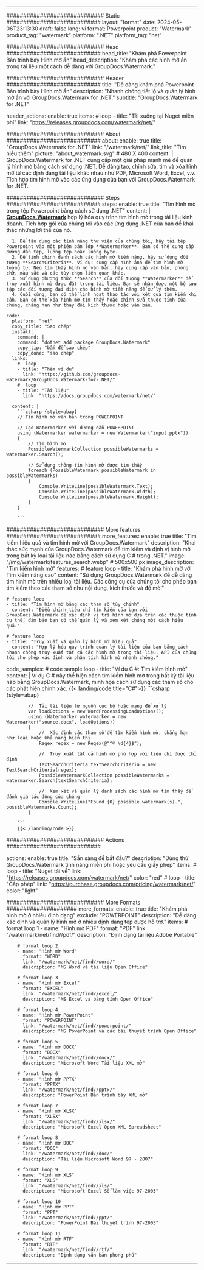 
---
############################# Static ############################
layout: "format"
date:  2024-05-06T23:13:30
draft: false
lang: vi
format: Powerpoint
product: "Watermark"
product_tag: "watermark"
platform: ".NET"
platform_tag: "net"

############################# Head ############################
head_title: "Khám phá Powerpoint Bản trình bày Hình mờ ẩn"
head_description: "Khám phá các hình mờ ẩn trong tài liệu một cách dễ dàng với GroupDocs.Watermark."

############################# Header ############################
title: "Dễ dàng khám phá Powerpoint Bản trình bày Hình mờ ẩn" 
description: "Nhanh chóng tiết lộ và quản lý hình mờ ẩn với GroupDocs.Watermark for .NET."
subtitle: "GroupDocs.Watermark for .NET" 

header_actions:
  enable: true
  items:
    #  loop
    - title: "Tải xuống tại Nuget miễn phí"
      link: "https://releases.groupdocs.com/watermark/net/"
      
############################# About ############################
about:
    enable: true
    title: "GroupDocs.Watermark for .NET"
    link: "/watermark/net/"
    link_title: "Tìm hiểu thêm"
    picture: "about_watermark.svg" # 480 X 400
    content: |
       GroupDocs.Watermark for .NET cung cấp một giải pháp mạnh mẽ để quản lý hình mờ bằng cách sử dụng .NET. Dễ dàng tạo, chỉnh sửa, tìm và xóa hình mờ từ các định dạng tài liệu khác nhau như PDF, Microsoft Word, Excel, v.v. Tích hợp tìm hình mờ vào các ứng dụng của bạn với GroupDocs.Watermark for .NET.

############################# Steps ############################
steps:
    enable: true
    title: "Tìm hình mờ trong tệp Powerpoint bằng cách sử dụng .NET"
    content: |
      **[GroupDocs.Watermark](https://products.groupdocs.com/watermark/net/)** hợp lý hóa quy trình tìm hình mờ trong tài liệu kinh doanh. Tích hợp gói của chúng tôi vào các ứng dụng .NET của bạn để khai thác những lợi thế của nó.
      
      1. Để tận dụng các tính năng thư viện của chúng tôi, hãy tải tệp Powerpoint vào một phiên bản lớp **Watermarker**. Bạn có thể cung cấp đường dẫn tệp, luồng tệp hoặc luồng byte.
      2. Để tinh chỉnh danh sách các hình mờ tiềm năng, hãy sử dụng đối tượng **SearchCriteria**. Ví dụ: cung cấp hình ảnh để tìm hình mờ tương tự. Nếu tìm thấy hình mờ văn bản, hãy cung cấp văn bản, phông chữ, màu sắc và các tùy chọn liên quan khác.
      3. Sử dụng phương thức **Search** của đối tượng **Watermarker** để truy xuất hình mờ được đặt trong tài liệu. Bạn sẽ nhận được một bộ sưu tập các đối tượng đại diện cho hình mờ tiềm năng để xử lý thêm.
      4. Cuối cùng, bạn có thể linh hoạt thao tác với kết quả tìm kiếm khi cần. Bạn có thể xóa hình mờ tìm thấy hoặc chỉnh sửa thuộc tính của chúng, chẳng hạn như thay đổi kích thước hoặc văn bản.
   
    code:
      platform: "net"
      copy_title: "Sao chép"
      install:
        command: |
        command: "dotnet add package GroupDocs.Watermark"
        copy_tip: "bấm để sao chép"
        copy_done: "sao chép"
      links:
        #  loop
        - title: "Thêm ví dụ"
          link: "https://github.com/groupdocs-watermark/GroupDocs.Watermark-for-.NET/"
        #  loop
        - title: "Tài liệu"
          link: "https://docs.groupdocs.com/watermark/net/"
          
      content: |
        ```csharp {style=abap}
        // Tìm hình mờ văn bản trong POWERPOINT

        // Tạo Watermarker với đường dẫn POWERPOINT
        using (Watermarker watermarker = new Watermarker("input.pptx"))
        {
            // Tìm hình mờ
            PossibleWatermarkCollection possibleWatermarks = watermarker.Search();

            // Sử dụng thông tin hình mờ được tìm thấy
            foreach (PossibleWatermark possibleWatermark in possibleWatermarks)
            {
                Console.WriteLine(possibleWatermark.Text);
                Console.WriteLine(possibleWatermark.Width);
                Console.WriteLine(possibleWatermark.Height);
            }
        }
        
        ```            

############################# More features ############################
more_features:
  enable: true
  title: "Tìm kiếm hiệu quả và tìm hình mờ với GroupDocs.Watermark"
  description: "Khai thác sức mạnh của GroupDocs.Watermark để tìm kiếm và định vị hình mờ trong bất kỳ loại tài liệu nào bằng cách sử dụng C # trong .NET."
  image: "/img/watermark/features_search.webp" # 500x500 px
  image_description: "Tìm kiếm hình mờ"
  features:
    # feature loop
    - title: "Khám phá hình mờ với Tìm kiếm nâng cao"
      content: "Sử dụng GroupDocs.Watermark để dễ dàng tìm hình mờ trên nhiều loại tài liệu. Các công cụ của chúng tôi cho phép bạn tìm kiếm theo các tham số như nội dung, kích thước và độ mờ."

    # feature loop
    - title: "Tìm hình mờ bằng các tham số tùy chỉnh"
      content: "Điều chỉnh tiêu chí tìm kiếm của bạn với GroupDocs.Watermark để xác định vị trí hình mờ dựa trên các thuộc tính cụ thể, đảm bảo bạn có thể quản lý và xem xét chúng một cách hiệu quả."

    # feature loop
    - title: "Truy xuất và quản lý hình mờ hiệu quả"
      content: "Hợp lý hóa quy trình quản lý tài liệu của bạn bằng cách nhanh chóng truy xuất tất cả các hình mờ trong tài liệu. API của chúng tôi cho phép xác định và phân tích hình mờ nhanh chóng."
      
  code_samples:
    # code sample loop
    - title: "Ví dụ C #: Tìm kiếm hình mờ"
      content: |
        Ví dụ C # này thể hiện cách tìm kiếm hình mờ trong bất kỳ tài liệu nào bằng GroupDocs.Watermark, minh họa cách sử dụng các tham số cho các phát hiện chính xác.
        {{< landing/code title="C#">}}
        ```csharp {style=abap}
        
            //  Tải tài liệu từ nguồn cục bộ hoặc mạng để xử lý
            var loadOptions = new WordProcessingLoadOptions();
            using (Watermarker watermarker = new Watermarker("source.docx", loadOptions))
            {
                //  Xác định các tham số để tìm kiếm hình mờ, chẳng hạn như loại hoặc khả năng hiển thị
                Regex regex = new Regex(@"^© \d{4}$");

                //  Truy xuất tất cả hình mờ phù hợp với tiêu chí được chỉ định
                TextSearchCriteria textSearchCriteria = new TextSearchCriteria(regex);
                PossibleWatermarkCollection possibleWatermarks = watermarker.Search(textSearchCriteria);

                //  Xem xét và quản lý danh sách các hình mờ tìm thấy để đánh giá tác động của chúng
                Console.WriteLine("Found {0} possible watermark(s).", possibleWatermarks.Count);
            }

        ```
        {{< /landing/code >}}


############################# Actions ############################

actions:
  enable: true
  title: "Sẵn sàng để bắt đầu?"
  description: "Dùng thử GroupDocs.Watermark tính năng miễn phí hoặc yêu cầu giấy phép"
  items:
    #  loop
    - title: "Nuget tải về"
      link: "https://releases.groupdocs.com/watermark/net/"
      color: "red"
        #  loop
    - title: "Cấp phép"
      link: "https://purchase.groupdocs.com/pricing/watermark/net/"
      color: "light"


############################# More Formats #####################
more_formats:
    enable: true
    title: "Khám phá hình mờ ở nhiều định dạng"
    exclude: "POWERPOINT"
    description: "Dễ dàng xác định và quản lý hình mờ ở nhiều định dạng tệp được hỗ trợ."
    items: 
        # format loop 1
        - name: "Hình mờ PDF"
          format: "PDF"
          link: "/watermark/net/find//pdf/"
          description: "Định dạng tài liệu Adobe Portable"

        # format loop 2
        - name: "Hình mờ Word"
          format: "WORD"
          link: "/watermark/net/find//word/"
          description: "MS Word và tài liệu Open Office"
          
        # format loop 3
        - name: "Hình mờ Excel"
          format: "EXCEL"
          link: "/watermark/net/find//excel/"
          description: "MS Excel và bảng tính Open Office"

        # format loop 4
        - name: "Hình mờ PowerPoint"
          format: "POWERPOINT"
          link: "/watermark/net/find//powerpoint/"
          description: "MS PowerPoint và các bài thuyết trình Open Office"

        # format loop 5
        - name: "Hình mờ DOCX"
          format: "DOCX"
          link: "/watermark/net/find//docx/"
          description: "Microsoft Word Tài liệu XML mở"
          
        # format loop 6
        - name: "Hình mờ PPTX"
          format: "PPTX"
          link: "/watermark/net/find//pptx/"
          description: "PowerPoint Bản trình bày XML mở"
          
        # format loop 7
        - name: "Hình mờ XLSX"
          format: "XLSX"
          link: "/watermark/net/find//xlsx/"
          description: "Microsoft Excel Open XML Spreadsheet"

        # format loop 8
        - name: "Hình mờ DOC"
          format: "DOC"
          link: "/watermark/net/find//doc/"
          description: "Tài liệu Microsoft Word 97 - 2007"

        # format loop 9
        - name: "Hình mờ XLS"
          format: "XLS"
          link: "/watermark/net/find//xls/"
          description: "Microsoft Excel Sổ làm việc 97-2003"

        # format loop 10
        - name: "Hình mờ PPT"
          format: "PPT"
          link: "/watermark/net/find//ppt/"
          description: "PowerPoint Bài thuyết trình 97-2003"

        # format loop 11
        - name: "Hình mờ RTF"
          format: "RTF"
          link: "/watermark/net/find//rtf/"
          description: "Định dạng văn bản phong phú"

---